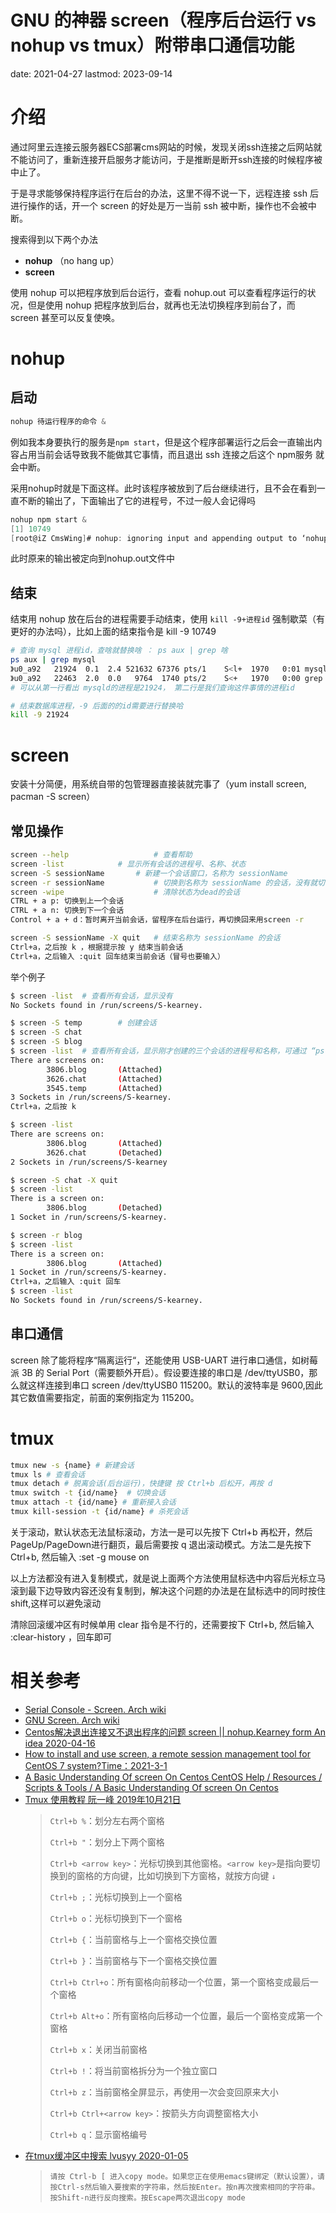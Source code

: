 # GNU 的神器 screen（程序后台运行 vs nohup vs tmux）附带串口通信功能
date: 2021-04-27
lastmod: 2023-09-14

# 介绍
通过阿里云连接云服务器ECS部署cms网站的时候，发现关闭ssh连接之后网站就不能访问了，重新连接开启服务才能访问，于是推断是断开ssh连接的时候程序被中止了。

于是寻求能够保持程序运行在后台的办法，这里不得不说一下，远程连接 ssh 后进行操作的话，开一个 screen 的好处是万一当前 ssh 被中断，操作也不会被中断。

搜索得到以下两个办法
- **nohup** （no hang up）
- **screen**

使用 nohup 可以把程序放到后台运行，查看 nohup.out 可以查看程序运行的状况，但是使用 nohup 把程序放到后台，就再也无法切换程序到前台了，而 screen 甚至可以反复使唤。
 
# nohup
## 启动
```c
nohup 待运行程序的命令 &
```
例如我本身要执行的服务是`npm start`，但是这个程序部署运行之后会一直输出内容占用当前会话导致我不能做其它事情，而且退出 ssh 连接之后这个 npm服务 就会中断。

采用nohup时就是下面这样。此时该程序被放到了后台继续进行，且不会在看到一直不断的输出了，下面输出了它的进程号，不过一般人会记得吗


```c
nohup npm start &
[1] 10749
[root@iZ CmsWing]# nohup: ignoring input and appending output to ‘nohup.out’
```
此时原来的输出被定向到nohup.out文件中
 
## 结束
结束用 nohup 放在后台的进程需要手动结束，使用 `kill -9+进程id` 强制歇菜（有更好的办法吗），比如上面的结束指令是 kill -9 10749

```bash
# 查询 mysql 进程id，查啥就替换啥 ： ps aux | grep 啥
ps aux | grep mysql
》u0_a92   21924  0.1  2.4 521632 67376 pts/1    S<l+  1970   0:01 mysqld                                                                                                                                   
》u0_a92   22463  2.0  0.0   9764  1740 pts/2    S<+   1970   0:00 grep mysqld 
# 可以从第一行看出 mysqld的进程是21924， 第二行是我们查询这件事情的进程id

# 结束数据库进程，-9 后面的的id需要进行替换哈
kill -9 21924
```

# screen
 
安装十分简便，用系统自带的包管理器直接装就完事了（yum install screen, pacman -S screen）

## 常见操作

```bash
screen --help                   # 查看帮助
screen -list		 	# 显示所有会话的进程号、名称、状态
screen -S sessionName 		# 新建一个会话窗口，名称为 sessionName
screen -r sessionName	        # 切换到名称为 sessionName 的会话，没有就切不过去，-R 则是没有就创建
screen -wipe	                # 清除状态为dead的会话
CTRL + a p: 切换到上一个会话
CTRL + a n: 切换到下一个会话
Control + a + d：暂时离开当前会话，留程序在后台运行，再切换回来用screen -r

screen -S sessionName -X quit	# 结束名称为 sessionName 的会话
Ctrl+a，之后按 k ，根据提示按 y 结束当前会话
Ctrl+a，之后输入 :quit 回车结束当前会话（冒号也要输入）
```

举个例子

```bash
$ screen -list  # 查看所有会话，显示没有
No Sockets found in /run/screens/S-kearney.

$ screen -S temp        # 创建会话
$ screen -S chat
$ screen -S blog
$ screen -list  # 查看所有会话，显示刚才创建的三个会话的进程号和名称，可通过 “ps aux | grep 会话名称“ 确认进程号
There are screens on:
        3806.blog       (Attached)
        3626.chat       (Attached)
        3545.temp       (Attached)
3 Sockets in /run/screens/S-kearney.
Ctrl+a，之后按 k 

$ screen -list
There are screens on:
        3806.blog       (Attached)
        3626.chat       (Detached)
2 Sockets in /run/screens/S-kearney

$ screen -S chat -X quit
$ screen -list
There is a screen on:
        3806.blog       (Detached)
1 Socket in /run/screens/S-kearney.

$ screen -r blog
$ screen -list
There is a screen on:
        3806.blog       (Attached)
1 Socket in /run/screens/S-kearney.
Ctrl+a，之后输入 :quit 回车
$ screen -list
No Sockets found in /run/screens/S-kearney.
```

## 串口通信

screen 除了能将程序“隔离运行“，还能使用 USB-UART 进行串口通信，如树莓派 3B 的 Serial Port（需要额外开启）。假设要连接的串口是 /dev/ttyUSB0，那么就这样连接到串口 screen /dev/ttyUSB0 115200。默认的波特率是 9600,因此其它数值需要指定，前面的案例指定为 115200。

# tmux

```bash
tmux new -s {name} # 新建会话
tmux ls # 查看会话
tmux detach # 脱离会话(后台运行)，快捷键 按 Ctrl+b 后松开，再按 d
tmux switch -t {id/name}  # 切换会话
tmux attach -t {id/name} # 重新接入会话
tmux kill-session -t {id/name} # 杀死会话
```

关于滚动，默认状态无法鼠标滚动，方法一是可以先按下 Ctrl+b 再松开，然后PageUp/PageDown进行翻页，最后需要按 q 退出滚动模式。方法二是先按下 Ctrl+b, 然后输入 :set -g mouse on

以上方法都没有进入复制模式，就是说上面两个方法使用鼠标选中内容后光标立马滚到最下边导致内容还没有复制到，解决这个问题的办法是在鼠标选中的同时按住shift,这样可以避免滚动

清除回滚缓冲区有时候单用 clear 指令是不行的，还需要按下 Ctrl+b, 然后输入 :clear-history ，回车即可

# 相关参考

- [Serial Console - Screen. Arch wiki](https://wiki.archlinux.org/title/Working_with_the_serial_console)
- [GNU Screen. Arch wiki](https://wiki.archlinux.org/title/GNU_Screen)
- [Centos解决退出连接又不退出程序的问题 screen || nohup.Kearney form An idea 2020-04-16](https://blog.csdn.net/weixin_43031092/article/details/105564949)
- [How to install and use screen, a remote session management tool for CentOS 7 system?Time：2021-3-1](https://developpaper.com/how-to-install-and-use-screen-a-remote-session-management-tool-for-centos-7-system/)
- [A Basic Understanding Of screen On Centos  CentOS Help / Resources / Scripts & Tools / A Basic Understanding Of screen On Centos](https://centoshelp.org/resources/scripts-tools/a-basic-understanding-of-screen-on-centos/)
- [Tmux 使用教程 阮一峰 2019年10月21日](https://www.ruanyifeng.com/blog/2019/10/tmux.html)
  > `Ctrl+b %`：划分左右两个窗格
  >
  > `Ctrl+b "`：划分上下两个窗格
  >
  > `Ctrl+b <arrow key>`：光标切换到其他窗格。`<arrow key>`是指向要切换到的窗格的方向键，比如切换到下方窗格，就按方向键 `↓`
  >
  > `Ctrl+b ;`：光标切换到上一个窗格
  >
  > `Ctrl+b o`：光标切换到下一个窗格
  >
  > `Ctrl+b {`：当前窗格与上一个窗格交换位置
  >
  > `Ctrl+b }`：当前窗格与下一个窗格交换位置
  >
  > `Ctrl+b Ctrl+o`：所有窗格向前移动一个位置，第一个窗格变成最后一个窗格
  >
  > `Ctrl+b Alt+o`：所有窗格向后移动一个位置，最后一个窗格变成第一个窗格
  >
  > `Ctrl+b x`：关闭当前窗格
  >
  > `Ctrl+b !`：将当前窗格拆分为一个独立窗口
  >
  > `Ctrl+b z`：当前窗格全屏显示，再使用一次会变回原来大小
  >
  > `Ctrl+b Ctrl+<arrow key>`：按箭头方向调整窗格大小
  >
  > `Ctrl+b q`：显示窗格编号
  >
- [在tmux缓冲区中搜索 lvusyy 2020-01-05](https://www.cnblogs.com/lovesKey/p/12151317.html)
  >     请按 Ctrl-b [ 进入copy mode。如果您正在使用emacs键绑定（默认设置），请按Ctrl-s然后输入要搜索的字符串，然后按Enter。按n再次搜索相同的字符串。按Shift-n进行反向搜索。按Escape两次退出copy mode

